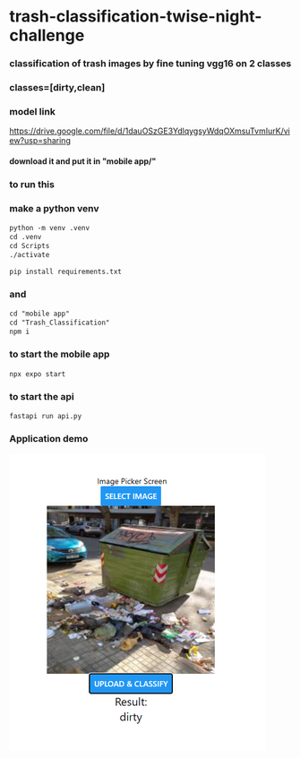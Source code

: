 # trash-classification-twise-night-challenge

### classification of trash images by fine tuning vgg16 on 2 classes

### classes=[dirty,clean]

### model link

https://drive.google.com/file/d/1dauOSzGE3YdlqygsyWdqOXmsuTvmIurK/view?usp=sharing

#### download it and put it in "mobile app/"

### to run this

### make a python venv

```
python -m venv .venv
cd .venv
cd Scripts
./activate
```

```
pip install requirements.txt
```

### and

```
cd "mobile app"
cd "Trash_Classification"
npm i
```

### to start the mobile app

```
npx expo start
```

### to start the api

```
fastapi run api.py
```

### Application demo

![plot](./demo.png)
